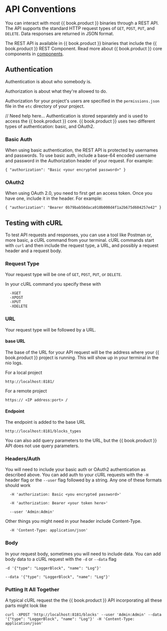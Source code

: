 # API Conventions

You can interact with most {{ book.product }} binaries through a REST API. The API supports the standard HTTP request types of `GET`, `POST`, `PUT`, and `DELETE`. Data responses are returned in JSON format.

The REST API is available in {{ book.product }} binaries that include the {{ book.product }} REST Component. Read more about {{ book.product }} core components in [components](../components/README.md).

## Authentication

Authentication is about who somebody is.

Authorization is about what they're allowed to do.

Authorization for your project's users are specified in the `permissions.json` file in the `etc` directory of your project.

// Need help here...
Authentication is stored separately and is used to access the {{ book.product }} core.  {{ book.product }} uses two different types of authentication: basic, and OAuth2.

### Basic Auth

When using basic authentication, the REST API is protected by usernames and passwords. To use basic auth, include a base-64 encoded username and password in the Authorization header of your request. For example:

`{ "authorization": "Basic <your encrypted password>" }`


### OAuth2

When using OAuth 2.0, you need to first get an access token. Once you have one, include it in the header. For example:

`{ "authorization": "Bearer 0b79bab50daca910b000d4f1a2b675d604257e42" }`

## Testing with cURL

To test API requests and responses, you can use a tool like Postman or, more basic, a cURL command from your terminal. cURL commands start with `curl` and then include the request type, a URL, and possibly a request header and a request body.

### Request Type
Your request type will be one of `GET`, `POST`, `PUT`, or `DELETE`.

In your cURL command you specify these with

      -XGET
      -XPOST
      -XPUT
      -XDELETE

### URL
Your request type will be followed by a URL.

#### base URL
The base of the URL for your API request will be the address where your {{ book.product }} project is running. This will show up in your terminal in the nio logs.

For a local project

    http://localhost:8181/

For a remote project

    https:// <IP address:port> /

#### Endpoint

The endpoint is added to the base URL

    http://localhost:8181/blocks_types

You can also add query parameters to the URL, but the {{ book.product }} API does not use query parameters.

### Headers/Auth

You will need to include your basic auth or OAuth2 authentication as described above. You can add auth to your cURL requests with the `-H` header flag or the `--user` flag followed by a string. Any one of these formats should work

      -H 'authorization: Basic <you encrypted password>'

      -H 'authorization: Bearer <your token here>'

      --user 'Admin:Admin'

Other things you might need in your header include Content-Type.

      -H 'Content-Type: application/json'

### Body

In your request body, sometimes you will need to include data. You can add body data to a cURL request with the `-d` or `--data` flag

    -d '{"type": "LoggerBlock", "name": "Log"}'

    --data '{"type": "LoggerBlock", "name": "Log"}'


### Putting It All Together

A typical cURL request the the {{ book.product }} API incorporating all these parts might look like

    curl -XPOST 'http://localhost:8181/blocks' --user 'Admin:Admin' --data '{"type": "LoggerBlock", "name": "Log"}' -H 'Content-Type: application/json'
